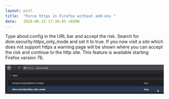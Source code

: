 ```yaml
---
layout: post
title:  "Force https in Firefox without add-ons "
date:   2020-06-15 17:36:45 +0200
---
```

Type about:config in the URL bar and accept the risk. Search for dom.security.https_only_mode and set it to true. If you now visit a site which does not support https a warning page will be shown where you can accept the risk and continue to the http site. This feature is available starting Firefox version 76.

<img src="/assets/img/firefox-https-only-mode.jpg" alt="">
